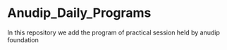 # Anudip_Daily_Programs
In this repository we add the program of practical session held by anudip foundation
